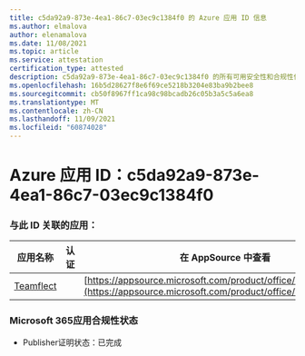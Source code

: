 ```yaml
---
title: c5da92a9-873e-4ea1-86c7-03ec9c1384f0 的 Azure 应用 ID 信息
ms.author: elmalova
author: elenamalova
ms.date: 11/08/2021
ms.topic: article
ms.service: attestation
certification_type: attested
description: c5da92a9-873e-4ea1-86c7-03ec9c1384f0 的所有可用安全性和合规性信息。
ms.openlocfilehash: 16b5d28627f8e6f69ce5218b3204e83ba9b2bee8
ms.sourcegitcommit: cb50f8967ff1ca98c98bcadb26c05b3a5c5a6ea8
ms.translationtype: MT
ms.contentlocale: zh-CN
ms.lasthandoff: 11/09/2021
ms.locfileid: "60874028"
---
```

# <a name="azure-app-id-c5da92a9-873e-4ea1-86c7-03ec9c1384f0"></a>Azure 应用 ID：c5da92a9-873e-4ea1-86c7-03ec9c1384f0


### <a name="apps-associated-with-this-id"></a>与此 ID 关联的应用：
| **应用名称** | **认证** | **在 AppSource 中查看** |
|--------------|---------------|-----------------------|
| [Teamflect](https://docs.microsoft.com/microsoft-365-app-certification/forward/WA200001860) |  | [https://appsource.microsoft.com/product/office/WA200001860](https://appsource.microsoft.com/product/office/WA200001860) |

### <a name="microsoft-365-app-compliance-status"></a>Microsoft 365应用合规性状态
- Publisher证明状态：已完成
